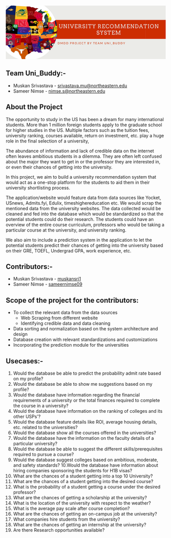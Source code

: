 ![Image_Banner!](https://github.com/Muskansri1/University_Recommendation_System/blob/main/University%20recommendation%20system.png)

## Team Uni_Buddy:- 
* Muskan Srivastava - srivastava.mu@northeastern.edu
* Sameer Nimse - nimse.s@northeastern.edu

## About the Project
The opportunity to study in the US has been a dream for many international students. More than 1 million foreign students apply to the graduate school for higher studies in the US. Multiple factors such as the tuition fees, university ranking, courses available, return on investment, etc. play a huge role in the final selection of a university,

The abundance of information and lack of credible data on the internet often leaves ambitious students in a dilemma. They are often left confused about the major they want to get in or the professor they are interested in, or even their chances of getting into the university.

In this project, we aim to build a university recommendation system that would act as a one-stop platform for the students to aid them in their university shortlisting process.

The application/website would feature data from data sources like Yocket, USnews, Admits.fyi, Edulix, timeshighereducation etc. We would scrap the mentioned data from the university websites. The data collected would be cleaned and fed into the database which would be standardized so that the potential students could do their research. The students could have an overview of the entire course curriculum, professors who would be taking a particular course at the university, and university ranking.

We also aim to include a prediction system in the application to let the potential students predict their chances of getting into the university based on their GRE, TOEFL, Undergrad GPA, work experience, etc.

## Contributors:-
* Muskan Srivastava - [muskansri1](https://github.com/Muskansri1)
* Sameer Nimse - [sameernimse09](https://github.com/sameernimse09)

## Scope of the project for the contributors:
* To collect the relevant data from the data sources
    * Web Scraping from different website
    * Identifying credible data and data cleaning
* Data sorting and normalization based on the system architecture and design
* Database creation with relevant standardizations and customizations
* Incorporating the prediction module for the universities 

## Usecases:-
1. Would the database be able to predict the probability admit rate based on my profile?
2. Would the database be able to show me suggestions based on my profile?
3. Would the database have information regarding the financial requirements of a university or the total finances required to complete the course in a university?
4. Would the database have information on the ranking of colleges and its other USPs'?
5. Would the database feature details like ROI, average housing details, etc. related to the universities?
6. Would the database show all the courses offered in the universities?
7. Would the database have the information on the faculty details of a particular university?
8. Would the database be able to suggest the different skills/prerequisites required to pursue a course?
9. Would the database suggest colleges based on ambitious, moderate, and safety standards?
10.Would the database have information about hiring companies sponsoring the students for H1B visas?
11. What are the chances of a student getting into a top 10 University?
12. What are the chances of a student getting into the desired course?
13. What is the probability of a student getting a course under the desired professor?
14. What are the chances of getting a scholarship at the university?
15. What is the location of the university with respect to the weather?
16. What is the average pay scale after course completion?
17. What are the chances of getting an on-campus job at the university?
18. What companies hire students from the university?
19. What are the chances of getting an internship at the university?
20. Are there Research opportunities available?


